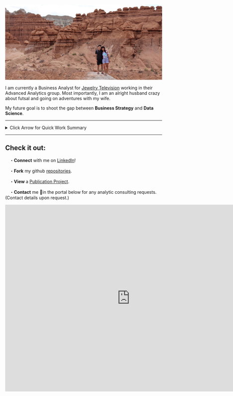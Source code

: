 
![Caption: Happiness](https://raw.githubusercontent.com/tykiww/Images/master/family/goblin_valley.jpg)

I am currently a Business Analyst for [Jewelry Television](https://www.jtv.com/) working in their Advanced Analytics group. Most importantly, I am an alright husband crazy about futsal and going on adventures with my wife.

My future goal is to shoot the gap between <b>Business Strategy</b> and <b>Data Science</b>. 

<hr>


<details><summary> Click Arrow for Quick Work Summary </summary>

<p></p>

<b> Education: </b>

<p>　・BS Statistics: <a href="https://statistics.byu.edu/">Brigham Young University</a> </p>

<b>Internships:</b>

<p>　・Business & Analytics: <a href="https://www.jtv.com/">Jewelry Television</a> </p>
<p>　・Data Science: <a href="https://lasers.llnl.gov/">Lawrence Livermore National Laboratories</a> </p>
<p>　・Business Analysis: <a href="https://www.franklincovey.com">Franklin Covey</a> </p>
<p>　・Recruitment Consulting: <a href="https://www.icon-partners.com/">Icon Partners</a> </p>

<b> Volunteer: </b>

<p>　・President: <a href="https://www.linkedin.com/company/byu-jsa/">BYU Japanese Student Association</a> </p>
<p>　・Data Analysis: <a href="http://metaworklife.com/">Meta WL</a> </p>
<p>　・Missionary: <a href="https://www.churchofjesuschrist.org/?lang=eng">The Church of Jesus Christ of Latter-Day Saints</a> </p>



<b> Research/Teaching: </b>

<p>　・Research Assistant: <a href="https://www.u-tokyo.ac.jp/en/index.html">University of Tokyo</a> </p>
<p>　・Teaching Assistant: <a href="https://statistics.byu.edu/">Brigham Young University</a> </p>

</details>


<p></p>
<p></p>
<p></p>

<hr>

## Check it out:

<p>　・<strong>Connect</strong> with me on <a href="https://www.linkedin.com/in/taiki-wada">LinkedIn</a>!</p>

<p>　・<strong>Fork</strong> my github <a href="https://github.com/tykiww">repositories</a>.</p>

<p>　・<strong>View</strong> a <a href="https://doi.org/10.1016/j.burn.2017.05.003">Publication Project</a>.</p>

<p>　・<strong>Contact</strong> me 📧in the portal below for any analytic consulting requests.
(Contact details upon request.)</p>

<iframe src="https://docs.google.com/forms/d/e/1FAIpQLSc2SngnqnI_c--X0yhQrerCvHW_Fel1OzOFsPIjv7-t8V73Xw/viewform?embedded=true" width="800" height="600" frameborder="0" marginheight="0" marginwidth="0">Loading...</iframe>

